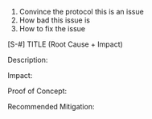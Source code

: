1. Convince the protocol this is an issue
2. How bad this issue is
3. How to fix the issue

[S-#] TITLE (Root Cause + Impact)

Description:

Impact:

Proof of Concept:

Recommended Mitigation: